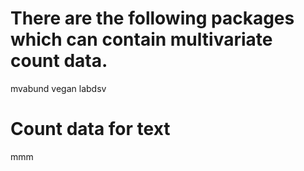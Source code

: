 

# There are the following packages which can contain multivariate count data.

mvabund
vegan
labdsv


# Count data for text
[](https://datascience.stackexchange.com/questions/1079/data-sets-for-evaluating-text-retrieval-quality)

mmm

